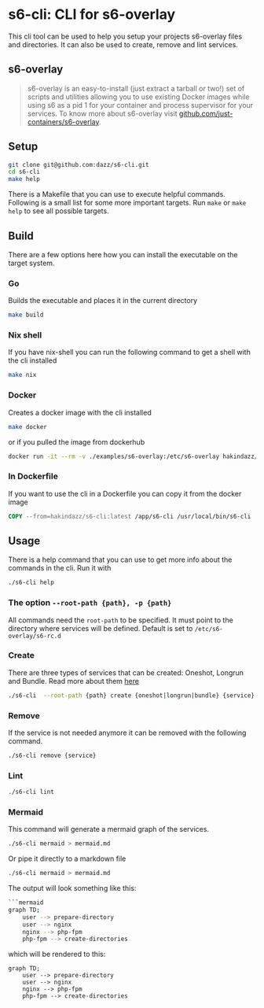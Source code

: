 # s6-cli: CLI for s6-overlay
This cli tool can be used to help you setup your projects s6-overlay files and directories. It can also be used to create, remove and lint services.

## s6-overlay
> s6-overlay is an easy-to-install (just extract a tarball or two!) set of scripts and utilities allowing you to use existing Docker images while using s6 as a pid 1 for your container and process supervisor for your services.
To know more about s6-overlay visit [github.com/just-containers/s6-overlay](https://github.com/just-containers/s6-overlay).


## Setup

```bash
git clone git@github.com:dazz/s6-cli.git
cd s6-cli
make help
```

There is a Makefile that you can use to execute helpful commands. Following is a small list for some more important targets.
Run `make` or `make help` to see all possible targets.

## Build
 There are a few options here how you can install the executable on the target system.

### Go
Builds the executable and places it in the current directory
```bash
make build
```

### Nix shell
If you have nix-shell you can run the following command to get a shell with the cli installed
```bash
make nix
```

### Docker
Creates a docker image with the cli installed
```bash
make docker
```

or if you pulled the image from dockerhub
```bash
docker run -it --rm -v ./examples/s6-overlay:/etc/s6-overlay hakindazz/s6-cli:latest
```


### In Dockerfile
If you want to use the cli in a Dockerfile you can copy it from the docker image
```dockerfile
COPY --from=hakindazz/s6-cli:latest /app/s6-cli /usr/local/bin/s6-cli
```

## Usage

There is a help command that you can use to get more info about the commands in the cli. Run it with
```bash
./s6-cli help
```
### The option `--root-path {path}, -p {path}` 
All commands need the `root-path` to be specified. It must point to the directory where services will be defined. 
Default is set to `/etc/s6-overlay/s6-rc.d`

### Create
There are three types of services that can be created: Oneshot, Longrun and Bundle.
Read more about them [here](https://skarnet.org/software/s6-rc/s6-rc-compile.html)

```bash
./s6-cli  --root-path {path} create {oneshot|longrun|bundle} {service}
```

### Remove
If the service is not needed anymore it can be removed with the following command.

```bash
./s6-cli remove {service}
```

### Lint

```bash
./s6-cli lint
```


### Mermaid
This command will generate a mermaid graph of the services.

```bash
./s6-cli mermaid > mermaid.md
```

Or pipe it directly to a markdown file
```bash
./s6-cli mermaid > mermaid.md
```

The output will look something like this:
```bash
```mermaid
graph TD;
    user --> prepare-directory
    user --> nginx
    nginx --> php-fpm
    php-fpm --> create-directories
```

which will be rendered to this:

```mermaid
graph TD;
    user --> prepare-directory
    user --> nginx
    nginx --> php-fpm
    php-fpm --> create-directories
```

